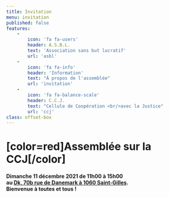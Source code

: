 ```yaml
---
title: Invitation
menu: invitation
published: false
features:
    -
        icon: 'fa fa-users'
        header: A.S.B.L.
        text: 'Association sans but lucratif'
        url: 'asbl'
    -
        icon: 'fa fa-info'
        header: 'Information'
        text: "À propos de l'assemblée"
        url: 'invitation'
    -
        icon: 'fa fa-balance-scale'
        header: C.C.J.
        text: "Cellule de Coopération <br/>avec la Justice"
        url: 'ccj'
class: offset-box
---
```


# [color=red]Assemblée sur la CCJ[/color]

#### Dimanche 11 décembre 2021 de 11h00 à 15h00 </br> au [Dk, 70b rue de Danemark à 1060 Saint-Gilles](https://www.openstreetmap.org/node/6789715631). <br/>Bienvenue à toutes et tous !